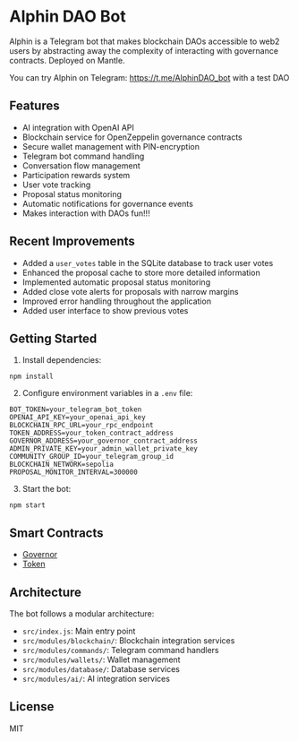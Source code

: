 # Alphin DAO Bot

Alphin is a Telegram bot that makes blockchain DAOs accessible to web2 users by abstracting away the complexity of interacting with governance contracts. Deployed on Mantle.

You can try Alphin on Telegram: https://t.me/AlphinDAO_bot with a test DAO 

## Features

- AI integration with OpenAI API
- Blockchain service for OpenZeppelin governance contracts
- Secure wallet management with PIN-encryption
- Telegram bot command handling
- Conversation flow management
- Participation rewards system
- User vote tracking
- Proposal status monitoring
- Automatic notifications for governance events
- Makes interaction with DAOs fun!!!

## Recent Improvements

- Added a `user_votes` table in the SQLite database to track user votes
- Enhanced the proposal cache to store more detailed information
- Implemented automatic proposal status monitoring
- Added close vote alerts for proposals with narrow margins
- Improved error handling throughout the application
- Added user interface to show previous votes

## Getting Started

1. Install dependencies:
```
npm install
```

2. Configure environment variables in a `.env` file:
```
BOT_TOKEN=your_telegram_bot_token
OPENAI_API_KEY=your_openai_api_key
BLOCKCHAIN_RPC_URL=your_rpc_endpoint
TOKEN_ADDRESS=your_token_contract_address
GOVERNOR_ADDRESS=your_governor_contract_address
ADMIN_PRIVATE_KEY=your_admin_wallet_private_key
COMMUNITY_GROUP_ID=your_telegram_group_id
BLOCKCHAIN_NETWORK=sepolia
PROPOSAL_MONITOR_INTERVAL=300000
```

3. Start the bot:
```
npm start
```


## Smart Contracts

- [Governor](https://explorer.sepolia.mantle.xyz/address/0xbDfd2277da682AC45F7236EBf435bac6c7A150B3)
- [Token](https://explorer.sepolia.mantle.xyz/address/0x2506aFEF824c81df6E77780494E70C3563c300Eb)



## Architecture

The bot follows a modular architecture:
- `src/index.js`: Main entry point
- `src/modules/blockchain/`: Blockchain integration services
- `src/modules/commands/`: Telegram command handlers
- `src/modules/wallets/`: Wallet management
- `src/modules/database/`: Database services
- `src/modules/ai/`: AI integration services

## License

MIT
